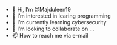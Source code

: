 - 👋 Hi, I’m @Majduleen19
- 👀 I’m interested in learing programming
- 🌱 I’m currently learning cybersecurity
- 💞️ I’m looking to collaborate on ...
- 📫 How to reach me via e-mail 

<!---
Majduleen19/Majduleen19 is a ✨ special ✨ repository because its `README.md` (this file) appears on your GitHub profile.
You can click the Preview link to take a look at your changes.
--->

